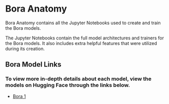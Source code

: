 # Bora Anatomy

Bora Anatomy contains all the Jupyter Notebooks used to create and train the Bora models.

The Jupyter Notebooks contain the full model architectures and trainers for the Bora models. It also includes extra helpful features that were utilized during its creation.

## Bora Model Links
### To view more in-depth details about each model, view the models on Hugging Face through the links below.

- [Bora 1](https://huggingface.co/brandonbaek/Bora-1)
